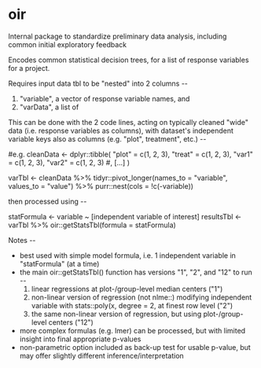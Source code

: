 # oir
Internal package to standardize preliminary data analysis, including common initial exploratory feedback

Encodes common statistical decision trees, for a list of response variables for a project.


Requires input data tbl to be "nested" into 2 columns -- 
  1. "variable", a vector of response variable names, and
  2. "varData", a list of 

This can be done with the 2 code lines, acting on typically cleaned "wide" data (i.e. response variables as columns), with dataset's independent variable keys also as columns (e.g. "plot", treatment", etc.) --

#e.g. 
cleanData <- dplyr::tibble(
  "plot" = c(1, 2, 3), "treat" = c(1, 2, 3), 
  "var1" = c(1, 2, 3), "var2" = c(1, 2, 3) #, [...]
 )

varTbl <- cleanData %>% 
  tidyr::pivot_longer(names_to = "variable", values_to = "value") %>%
  purr::nest(cols = !c(-variable))

then processed using --

statFormula <- variable ~ [independent variable of interest]
resultsTbl <- varTbl %>% oir::getStatsTbl(formula = statFormula)


Notes -- 

- best used with simple model formula, i.e. 1 independent variable in "statFormula" (at a time)
- the main oir::getStatsTbl() function has versions "1", "2", and "12" to run --
  1. linear regressions at plot-/group-level median centers ("1")
  2. non-linear version of regression (not nlme::) modifying independent variable with stats::poly(x, degree = 2, at finest row level ("2")
  3. the same non-linear version of regression, but using plot-/group-level centers ("12")
- more complex formulas (e.g. lmer) can be processed, but with limited insight into final appropriate p-values
- non-parametric option included as back-up test for usable p-value, but may offer slightly different inference/interpretation
